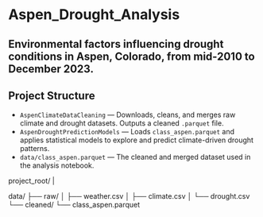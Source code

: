 # Aspen_Drought_Analysis
Environmental factors influencing drought conditions in Aspen, Colorado, from mid-2010 to December 2023.
---

## Project Structure

- `AspenClimateDataCleaning` — Downloads, cleans, and merges raw climate and drought datasets. Outputs a cleaned `.parquet` file.
- `AspenDroughtPredictionModels` — Loads `class_aspen.parquet` and applies statistical models to explore and predict climate-driven drought patterns.
- `data/class_aspen.parquet` — The cleaned and merged dataset used in the analysis notebook.

project_root/
|

data/
  ├── raw/
  │   ├── weather.csv
  │   ├── climate.csv
  │   └── drought.csv
  └── cleaned/
      └── class_aspen.parquet
